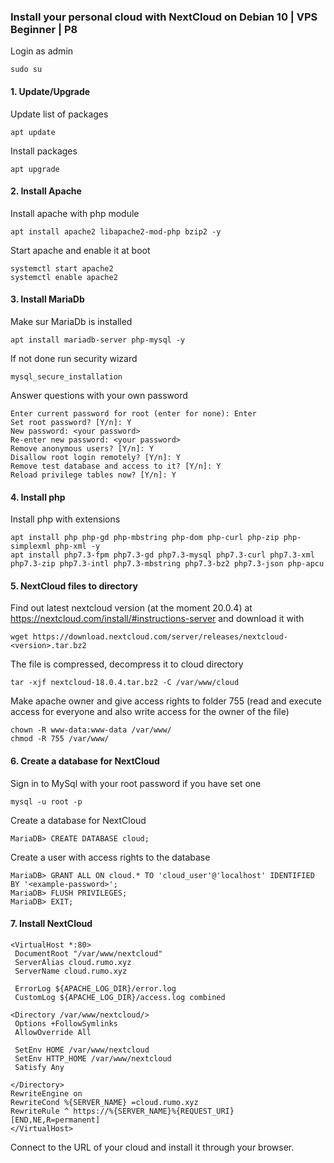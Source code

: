 ### Install your personal cloud with NextCloud on Debian 10 | VPS Beginner | P8

Login as admin

```
sudo su
```

####  1. Update/Upgrade

Update list of packages

```
apt update
```

Install packages

```
apt upgrade
```

####  2. Install Apache

Install apache with php module

```
apt install apache2 libapache2-mod-php bzip2 -y
```

Start apache and enable it at boot

```
systemctl start apache2
systemctl enable apache2
```

####  3. Install MariaDb

Make sur MariaDb is installed

```
apt install mariadb-server php-mysql -y
```

If not done run security wizard

```
mysql_secure_installation
```

Answer questions with your own password

```
Enter current password for root (enter for none): Enter
Set root password? [Y/n]: Y
New password: <your password>
Re-enter new password: <your password>
Remove anonymous users? [Y/n]: Y
Disallow root login remotely? [Y/n]: Y
Remove test database and access to it? [Y/n]: Y
Reload privilege tables now? [Y/n]: Y
```

####  4. Install php

Install php with extensions

```
apt install php php-gd php-mbstring php-dom php-curl php-zip php-simplexml php-xml -y
apt install php7.3-fpm php7.3-gd php7.3-mysql php7.3-curl php7.3-xml php7.3-zip php7.3-intl php7.3-mbstring php7.3-bz2 php7.3-json php-apcu
```

####  5. NextCloud files to directory

Find out latest nextcloud version (at the moment 20.0.4) at https://nextcloud.com/install/#instructions-server and download it with

```
wget https://download.nextcloud.com/server/releases/nextcloud-<version>.tar.bz2
```

The file is compressed, decompress it to cloud directory

```
tar -xjf nextcloud-18.0.4.tar.bz2 -C /var/www/cloud
```

Make apache owner and give access rights to folder 755 (read and execute access for everyone and also write access for the owner of the file)

```
chown -R www-data:www-data /var/www/
chmod -R 755 /var/www/
```

####  6. Create a database for NextCloud

Sign in to MySql with your root password if you have set one

```
mysql -u root -p
```

Create a database for NextCloud

```
MariaDB> CREATE DATABASE cloud;
```

Create a user with access rights to the database

```
MariaDB> GRANT ALL ON cloud.* TO 'cloud_user'@'localhost' IDENTIFIED BY '<example-password>';
MariaDB> FLUSH PRIVILEGES;
MariaDB> EXIT;
```

####  7. Install NextCloud

```
<VirtualHost *:80>
 DocumentRoot "/var/www/nextcloud"
 ServerAlias cloud.rumo.xyz
 ServerName cloud.rumo.xyz

 ErrorLog ${APACHE_LOG_DIR}/error.log
 CustomLog ${APACHE_LOG_DIR}/access.log combined

<Directory /var/www/nextcloud/>
 Options +FollowSymlinks
 AllowOverride All

 SetEnv HOME /var/www/nextcloud
 SetEnv HTTP_HOME /var/www/nextcloud
 Satisfy Any

</Directory>
RewriteEngine on
RewriteCond %{SERVER_NAME} =cloud.rumo.xyz
RewriteRule ^ https://%{SERVER_NAME}%{REQUEST_URI} [END,NE,R=permanent]
</VirtualHost>

```

Connect to the URL of your cloud and install it through your browser.